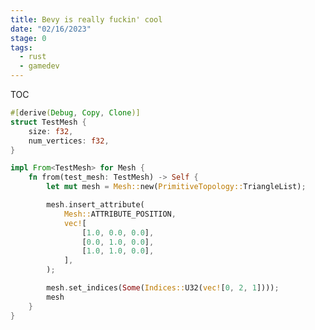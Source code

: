 ```yaml
---
title: Bevy is really fuckin' cool
date: "02/16/2023"
stage: 0
tags:
  - rust
  - gamedev
---
```


<script lang="ts">
  import EmphasisBox from '$lib/components/core/EmphasisBox.svelte';
  import ProgressBlock from '$lib/components/dev/ProgressBlock.svelte';
  import StickyNav from '$lib/components/dev/StickyNav.svelte';
  import { page } from '$app/stores';
</script>

<StickyNav page={$page}>

TOC

</StickyNav>


```rust
#[derive(Debug, Copy, Clone)]
struct TestMesh {
    size: f32,
    num_vertices: f32,
}

impl From<TestMesh> for Mesh {
    fn from(test_mesh: TestMesh) -> Self {
        let mut mesh = Mesh::new(PrimitiveTopology::TriangleList);

        mesh.insert_attribute(
            Mesh::ATTRIBUTE_POSITION,
            vec![
                [1.0, 0.0, 0.0],
                [0.0, 1.0, 0.0],
                [1.0, 1.0, 0.0],
            ],
        );

        mesh.set_indices(Some(Indices::U32(vec![0, 2, 1])));
        mesh
    }
}
```

<ProgressBlock />
